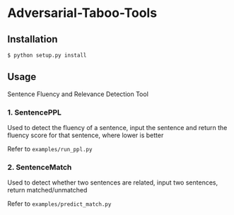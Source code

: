 # Adversarial-Taboo-Tools

## Installation

```console
$ python setup.py install
```

## Usage

Sentence Fluency and Relevance Detection Tool

### 1. SentencePPL

Used to detect the fluency of a sentence, input the sentence and return the fluency score for that sentence, where lower is better

Refer to `examples/run_ppl.py`

### 2. SentenceMatch

Used to detect whether two sentences are related, input two sentences, return matched/unmatched

Refer to `examples/predict_match.py`

